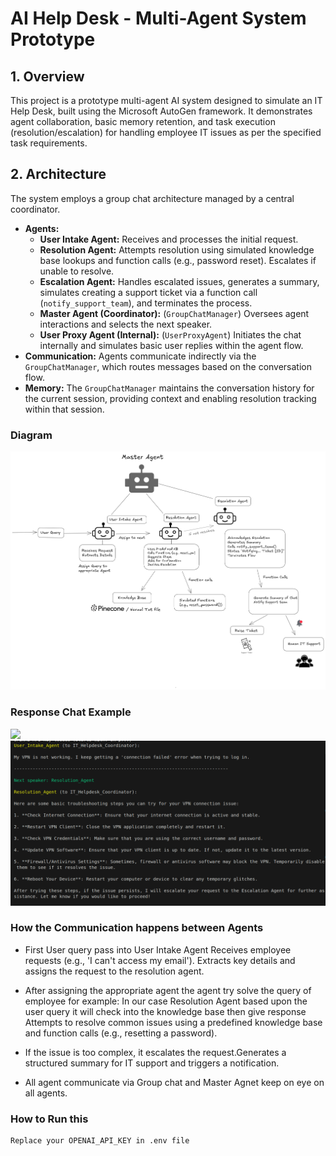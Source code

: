 # AI Help Desk - Multi-Agent System Prototype

## 1. Overview

This project is a prototype multi-agent AI system designed to simulate an IT Help Desk, built using the Microsoft AutoGen framework. It demonstrates agent collaboration, basic memory retention, and task execution (resolution/escalation) for handling employee IT issues as per the specified task requirements.

## 2. Architecture

The system employs a group chat architecture managed by a central coordinator.

*   **Agents:**
    *   **User Intake Agent:** Receives and processes the initial request.
    *   **Resolution Agent:** Attempts resolution using simulated knowledge base lookups and function calls (e.g., password reset). Escalates if unable to resolve.
    *   **Escalation Agent:** Handles escalated issues, generates a summary, simulates creating a support ticket via a function call (`notify_support_team`), and terminates the process.
    *   **Master Agent (Coordinator):** (`GroupChatManager`) Oversees agent interactions and selects the next speaker.
    *   **User Proxy Agent (Internal):** (`UserProxyAgent`) Initiates the chat internally and simulates basic user replies within the agent flow.
*   **Communication:** Agents communicate indirectly via the `GroupChatManager`, which routes messages based on the conversation flow.
*   **Memory:** The `GroupChatManager` maintains the conversation history for the current session, providing context and enabling resolution tracking within that session.

### Diagram

<img src="img/multi ai agent.png">

### Response Chat Example
<img src="img/chat1.png">
<img src="img/chat2.png">

### How the Communication happens between Agents
- First User query pass into User Intake Agent Receives employee requests (e.g., 'I can't access my email'). Extracts key details and assigns the request to the resolution agent.

- After assigning the appropriate agent the agent try solve the query of employee for example: In our case Resolution Agent based upon the user query it will check into the knowledge base then give response
Attempts to resolve common issues using a predefined knowledge base and function calls
(e.g., resetting a password). 

- If the issue is too complex, it escalates the request.Generates a structured summary for
IT support and triggers a notification.

- All agent communicate via Group chat and Master Agnet keep on eye on all agents.

### How to Run this 
```
Replace your OPENAI_API_KEY in .env file

```

